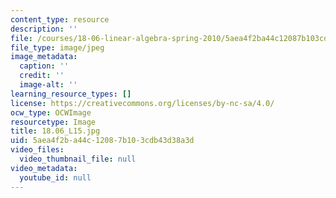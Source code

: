 ```yaml
---
content_type: resource
description: ''
file: /courses/18-06-linear-algebra-spring-2010/5aea4f2ba44c12087b103cdb43d38a3d_18.06_L15.jpg
file_type: image/jpeg
image_metadata:
  caption: ''
  credit: ''
  image-alt: ''
learning_resource_types: []
license: https://creativecommons.org/licenses/by-nc-sa/4.0/
ocw_type: OCWImage
resourcetype: Image
title: 18.06_L15.jpg
uid: 5aea4f2b-a44c-1208-7b10-3cdb43d38a3d
video_files:
  video_thumbnail_file: null
video_metadata:
  youtube_id: null
---
```

